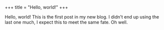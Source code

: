 +++
title = "Hello, world!"
+++

Hello, world! This is the first post in my new blog. I didn't end up using the last one much, I expect this to meet the same fate. Oh well.